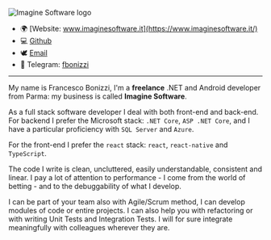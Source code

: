 ![Imagine Software logo](images/logo-imagine-software.png)

-   🌍 [Website: www.imaginesoftware.it](https://www.imaginesoftware.it/)
-   💻 [Github](https://github.com/FrancescoBonizzi)
-   🕊️ [Email](mailto:f.bonizzi@imaginesoftware.it)
-   📱 Telegram: [fbonizzi](https://telegram.me/fbonizzi)

---

My name is Francesco Bonizzi, I'm a **freelance** .NET and Android developer from Parma: my business is called **Imagine Software**.

As a full stack software developer I deal with both front-end and back-end. For backend I prefer the Microsoft stack: `.NET Core`, `ASP .NET Core`, and I have a particular proficiency with `SQL Server` and `Azure`.

For the front-end I prefer the `react` stack: `react`, `react-native` and `TypeScript`.

The code I write is clean, uncluttered, easily understandable, consistent and linear. I pay a lot of attention to performance - I come from the world of betting - and to the debuggability of what I develop.

I can be part of your team also with Agile/Scrum method, I can develop modules of code or entire projects. I can also help you with refactoring or with writing Unit Tests and Integration Tests. I will for sure integrate meaningfully with colleagues wherever they are.
